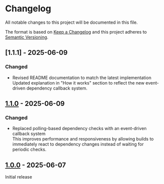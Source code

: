 # Changelog

All notable changes to this project will be documented in this file.

The format is based on [Keep a Changelog](https://keepachangelog.com/en/1.0.0) and this project adheres
to [Semantic Versioning](https://semver.org/spec/v2.0.0.html).

## [1.1.1] - 2025-06-09

### Changed

- Revised README documentation to match the latest implementation  
  Updated explanation in "How it works" section to reflect the new event-driven dependency callback system.

## [1.1.0] - 2025-06-09

### Changed

- Replaced polling-based dependency checks with an event-driven callback system  
  This improves performance and responsiveness by allowing builds to immediately react to dependency changes instead of
  waiting for periodic checks.

## [1.0.0] - 2025-06-07

Initial release

[Unreleased]: https://github.com/jhae-de/tsup-sequential-build-plugin/compare/v1.1.0...main
[1.1.0]: https://github.com/jhae-de/tsup-sequential-build-plugin/releases/tag/v1.1.0
[1.0.0]: https://github.com/jhae-de/tsup-sequential-build-plugin/releases/tag/v1.0.0
